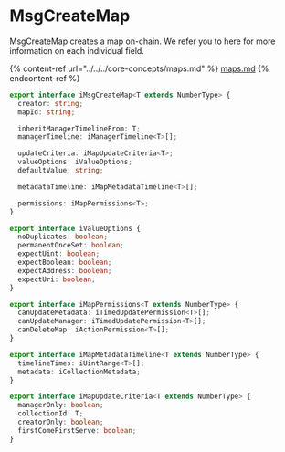 # MsgCreateMap

MsgCreateMap creates a map on-chain. We refer you to here for more information on each individual field.

{% content-ref url="../../../core-concepts/maps.md" %}
[maps.md](../../../core-concepts/maps.md)
{% endcontent-ref %}

```typescript
export interface iMsgCreateMap<T extends NumberType> {
  creator: string;
  mapId: string;

  inheritManagerTimelineFrom: T;
  managerTimeline: iManagerTimeline<T>[];

  updateCriteria: iMapUpdateCriteria<T>;
  valueOptions: iValueOptions;
  defaultValue: string;

  metadataTimeline: iMapMetadataTimeline<T>[];

  permissions: iMapPermissions<T>;
}
```

```typescript
export interface iValueOptions {
  noDuplicates: boolean;
  permanentOnceSet: boolean;
  expectUint: boolean;
  expectBoolean: boolean;
  expectAddress: boolean;
  expectUri: boolean;
}
```

```typescript
export interface iMapPermissions<T extends NumberType> {
  canUpdateMetadata: iTimedUpdatePermission<T>[];
  canUpdateManager: iTimedUpdatePermission<T>[];
  canDeleteMap: iActionPermission<T>[];
}
```

```typescript
export interface iMapMetadataTimeline<T extends NumberType> {
  timelineTimes: iUintRange<T>[];
  metadata: iCollectionMetadata;
}
```

```typescript
export interface iMapUpdateCriteria<T extends NumberType> {
  managerOnly: boolean;
  collectionId: T;
  creatorOnly: boolean;
  firstComeFirstServe: boolean;
}
```
